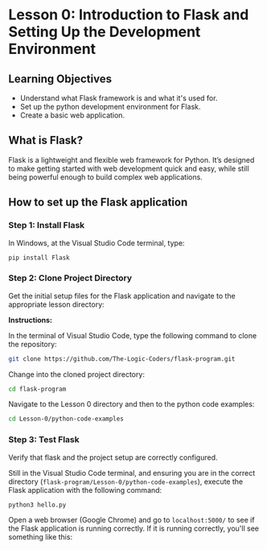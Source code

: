 # Lesson 0: Introduction to Flask and Setting Up the Development Environment 

## Learning Objectives
- Understand what Flask framework is and what it's used for.
- Set up the python development environment for Flask.
- Create a basic web application.

## What is Flask?
Flask is a lightweight and flexible web framework for Python. It’s designed to make getting started with web development quick and easy, while still being powerful enough to build complex web applications.

## How to set up the Flask application

### Step 1: Install Flask
In Windows, at the Visual Studio Code terminal, type: 
```bash
pip install Flask
```

### Step 2: Clone Project Directory 
Get the initial setup files for the Flask application and navigate to the appropriate lesson directory:

**Instructions:**

In the terminal of Visual Studio Code, type the following command to clone the repository:
```bash
git clone https://github.com/The-Logic-Coders/flask-program.git
```
Change into the cloned project directory:
```bash
cd flask-program
```
Navigate to the Lesson 0 directory and then to the python code examples:
```bash
cd Lesson-0/python-code-examples
```
### Step 3: Test Flask
Verify that flask and the project setup are correctly configured.

Still in the Visual Studio Code terminal, and ensuring you are in the correct directory (`flask-program/Lesson-0/python-code-examples`), execute the Flask application with the following command:

```bash
python3 hello.py
```

Open a web browser (Google Chrome) and go to `localhost:5000/` to see if the Flask application is running correctly. If it is running correctly, you'll see something like this:





